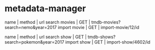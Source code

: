 # metadata-manager
name | method | url
search movies | GET | tmdb-movies?search=nemo&year=2017
import movie | GET | import-movie/12/id


name | method | url
search show | GET | tmdb-shows?search=pokemon&year=2017
import show | GET | import-show/4602/id



